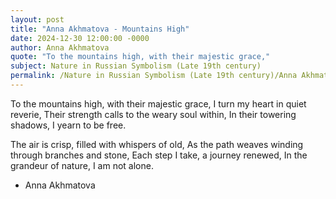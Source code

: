 ```yaml
---
layout: post
title: "Anna Akhmatova - Mountains High"
date: 2024-12-30 12:00:00 -0000
author: Anna Akhmatova
quote: "To the mountains high, with their majestic grace,"
subject: Nature in Russian Symbolism (Late 19th century)
permalink: /Nature in Russian Symbolism (Late 19th century)/Anna Akhmatova/Anna Akhmatova - Mountains High
---
```


To the mountains high, with their majestic grace,
I turn my heart in quiet reverie,
Their strength calls to the weary soul within,
In their towering shadows, I yearn to be free.

The air is crisp, filled with whispers of old,
As the path weaves winding through branches and stone,
Each step I take, a journey renewed,
In the grandeur of nature, I am not alone.


- Anna Akhmatova
